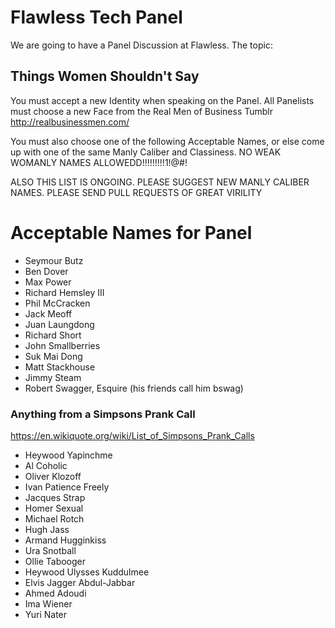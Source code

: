 # Flawless Tech Panel

We are going to have a Panel Discussion at Flawless. The topic:

## Things Women Shouldn't Say

You must accept a new Identity when speaking on the Panel. All Panelists must choose a new Face from the Real Men of Business Tumblr http://realbusinessmen.com/

You must also choose one of the following Acceptable Names, or else come up with one of the same Manly Caliber and Classiness. NO WEAK WOMANLY NAMES ALLOWEDD!!!!!!!!!1!@#!

ALSO THIS LIST IS ONGOING. PLEASE SUGGEST NEW MANLY CALIBER NAMES. PLEASE SEND PULL REQUESTS OF GREAT VIRILITY

# Acceptable Names for Panel

- Seymour Butz
- Ben Dover
- Max Power
- Richard Hemsley III
- Phil McCracken
- Jack Meoff
- Juan Laungdong
- Richard Short
- John Smallberries
- Suk Mai Dong
- Matt Stackhouse
- Jimmy Steam
- Robert Swagger, Esquire (his friends call him bswag)

### Anything from a Simpsons Prank Call

https://en.wikiquote.org/wiki/List_of_Simpsons_Prank_Calls

- Heywood Yapinchme
- Al Coholic
- Oliver Klozoff
- Ivan Patience Freely
- Jacques Strap
- Homer Sexual
- Michael Rotch
- Hugh Jass
- Armand Hugginkiss
- Ura Snotball
- Ollie Tabooger
- Heywood Ulysses Kuddulmee
- Elvis Jagger Abdul-Jabbar
- Ahmed Adoudi
- Ima Wiener
- Yuri Nater
